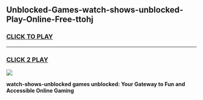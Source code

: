 
## Unblocked-Games-watch-shows-unblocked-Play-Online-Free-ttohj
<h3>
<a href="https://premium76.site?title=watch-shows-unblocked&ref=26A">CLICK TO PLAY</a></h3>
<hr>

<h3>
<a href="https://premium76.site?title=watch-shows-unblocked&ref=26A">CLICK 2 PLAY</a>
  
</h3>

<a href="https://premium76.site?title=watch-shows-unblocked&ref=26A"><img src="https://clearcache.store/games.png"></a>


**watch-shows-unblocked games unblocked: Your Gateway to Fun and Accessible Online Gaming**
